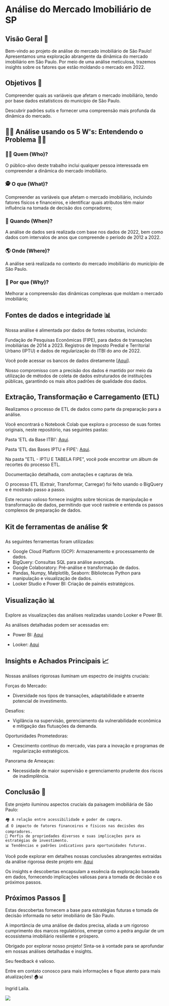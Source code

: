 # Análise do Mercado Imobiliário de SP

## Visão Geral 🏢

  Bem-vindo ao projeto de análise do mercado imobiliário de São Paulo!
  Apresentamos uma exploração abrangente da dinâmica do mercado imobiliário em São Paulo.
  Por meio de uma análise meticulosa, trazemos insights sobre os fatores que estão moldando o mercado em 2022.

## Objetivos 🎯

Compreender quais as variáveis que afetam o mercado imobiliário, tendo por base dados estatísticos do município de São Paulo.

Descubrir padrões sutis e fornecer uma compreensão mais profunda da dinâmica do mercado.


## 🕵️‍♂️ Análise usando os 5 W's: Entendendo o Problema 🕵️‍♀️

### 🤷‍♀️ Quem (Who)?

O público-alvo deste trabalho inclui qualquer pessoa interessada em compreender a dinâmica do mercado imobiliário.

### 🕵️ O que (What)?

Compreender as variáveis que afetam o mercado imobiliário, incluindo fatores físicos e financeiros, e identificar quais atributos têm maior influência na tomada de decisão dos compradores;

### 📅 Quando (When)?

A análise de dados será realizada com base nos dados de 2022, bem como dados com intervalos de anos que compreende o período de 2012 a 2022.

### 🌎 Onde (Where)?

A análise será realizada no contexto do mercado imobiliário do município de São Paulo.

### 🤔 Por que (Why)?

Melhorar a compreensão das dinâmicas complexas que moldam o mercado imobiliário;


## Fontes de dados e integridade  📊

Nossa análise é alimentada por dados de fontes robustas, incluindo:

Fundação de Pesquisas Econômicas (FIPE), para dados de transações imobiliárias de 2014 a 2023.
Registros de Imposto Predial e Territorial Urbano (IPTU) e dados de regularização do ITBI do ano de 2022.

Você pode acessar os bancos de dados diretamente [[Aqui](https://drive.google.com/drive/folders/1lsa3B-lTU059I3SmQmTDvgNE0dBgL4zs?usp=sharing)].

Nosso compromisso com a precisão dos dados é mantido por meio da utilização de métodos de coleta de dados estruturados de instituições públicas, garantindo os mais altos padrões de qualidade dos dados.

## Extração, Transformação e Carregamento (ETL)

Realizamos o processo de ETL de dados como parte da preparação para a análise.

Você encontrará o Notebook Colab que explora o processo de suas fontes originais, neste repositório, nas seguintes pastas:

Pasta 'ETL da Base ITBI': [Aqui](https://github.com/IngridLaila/Projeto-Analise-de-Dados/blob/main/An%C3%A1lise%20do%20Mercado%20Imobili%C3%A1rio%20de%20SP/ETL%20da%20Base%20ITBI/ITBI.ipynb). 

Pasta 'ETL das Bases IPTU e FIPE': [Aqui](https://github.com/IngridLaila/Projeto-Analise-de-Dados/blob/main/An%C3%A1lise%20do%20Mercado%20Imobili%C3%A1rio%20de%20SP/ETL%20das%20Bases%20IPTU%20e%20FIPE/ETL_process_BigQuery_IPTU_E_TABELA_FIPE.ipynb.ipynb).

Na pasta "ETL - IPTU E TABELA FIPE", você pode encontrar um álbum de recortes do processo ETL.

Documentação detalhada, com anotações e capturas de tela.

O processo ETL (Extrair, Transformar, Carregar) foi feito usando o BigQuery e é mostrado passo a passo.

Este recurso valioso fornece insights sobre técnicas de manipulação e transformação de dados, permitindo que você rastreie e entenda os passos complexos de preparação de dados.

## Kit de ferramentas de análise 🛠️

As seguintes ferramentas foram utilizadas:

* Google Cloud Platform (GCP): Armazenamento e processamento de dados.
* BigQuery: Consultas SQL para análise avançada.
* Google Colaboratory: Pré-análise e transformação de dados.
* Pandas, Numpy, Matplotlib, Seaborn: Bibliotecas Python para manipulação e visualização de dados.
* Looker Studio e Power BI: Criação de painéis estratégicos.

## Visualização 📊

Explore as visualizações das análises realizadas usando Looker e Power BI.

As análises detalhadas podem ser acessadas em:

- Power BI: [Aqui](https://app.powerbi.com/view?r=eyJrIjoiYThmMzc4ODEtYWY3Zi00NzExLThkY2ItOGI1ZjdmZWU4N2MxIiwidCI6ImJmYzhlZDQ2LTY3ZTYtNDYzMC04ZDM5LTM3ZWViZTY0NmE1NSJ9)
     
- Looker: [Aqui](https://lookerstudio.google.com/reporting/8b552f6a-35ff-4656-a7c0-267936c32a97/page/dj2YD)
     
## Insights e Achados Principais 📈

Nossas análises rigorosas iluminam um espectro de insights cruciais:

Forças do Mercado:

* Diversidade nos tipos de transações, adaptabilidade e atraente potencial de investimento.
  
Desafios:

* Vigilância na supervisão, gerenciamento da vulnerabilidade econômica e mitigação das flutuações da demanda.
  
Oportunidades Prometedoras:

* Crescimento contínuo do mercado, vias para a inovação e programas de regularização estratégicos.

Panorama de Ameaças:

* Necessidade de maior supervisão e gerenciamento prudente dos riscos de inadimplência.

## Conclusão 🧐

Este projeto iluminou aspectos cruciais da paisagem imobiliária de São Paulo:

    🏘️ A relação entre acessibilidade e poder de compra.
    💰 O impacto de fatores financeiros e físicos nas decisões dos compradores.
    🏢 Perfis de propriedades diversos e suas implicações para as estratégias de investimento.
    📊 Tendências e padrões indicativos para oportunidades futuras.

Você pode explorar em detalhes nossas conclusões abrangentes extraídas da análise rigorosa deste projeto em: 
[Aqui](https://github.com/IngridLaila/Projeto-Analise-de-Dados/blob/main/An%C3%A1lise%20do%20Mercado%20Imobili%C3%A1rio%20de%20SP/Insights/An%C3%A1lises_e_conclus%C3%B5es.ipynb)

Os insights e descobertas encapsulam a essência da exploração baseada em dados, fornecendo implicações valiosas para a tomada de decisão e os próximos passos.


## Próximos Passos 🚀

Estas descobertas fornecem a base para estratégias futuras e tomada de decisão informada no setor imobiliário de São Paulo.

A importância de uma análise de dados precisa, aliada a um rigoroso cumprimento dos marcos regulatórios, emerge como a pedra angular de um ecossistema imobiliário resiliente e próspero.

Obrigado por explorar nosso projeto! Sinta-se à vontade para se aprofundar em nossas análises detalhadas e insights.

Seu feedback é valioso.

Entre em contato conosco para mais informações e fique atento para mais atualizações! 🏠📊

Ingrid Laila.
<div>
   <a href="https://www.linkedin.com/in/ingrid-laila-analistadados/" target="_blank"><img src="https://img.shields.io/badge/-LinkedIn-%230077B5?style=for-the-badge&logo=linkedin&logoColor=white" target="_blank"></a>
</div>


 
